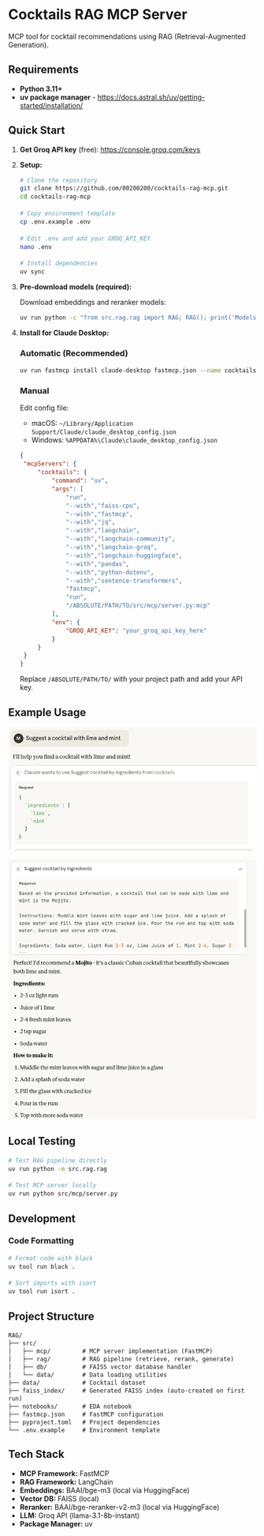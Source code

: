 # Cocktails RAG MCP Server

MCP tool for cocktail recommendations using RAG (Retrieval-Augmented Generation).

## Requirements

- **Python 3.11+**
- **uv package manager** - https://docs.astral.sh/uv/getting-started/installation/

## Quick Start

1. **Get Groq API key** (free): https://console.groq.com/keys

2. **Setup:**

   ```bash
   # Clone the repository
   git clone https://github.com/00200200/cocktails-rag-mcp.git
   cd cocktails-rag-mcp

   # Copy environment template
   cp .env.example .env

   # Edit .env and add your GROQ_API_KEY
   nano .env

   # Install dependencies
   uv sync
   ```

3. **Pre-download models (required):**

   Download embeddings and reranker models:

   ```bash
   uv run python -c "from src.rag.rag import RAG; RAG(); print('Models downloaed!')"
   ```

4. **Install for Claude Desktop:**

   ### Automatic (Recommended)

   ```bash
   uv run fastmcp install claude-desktop fastmcp.json --name cocktails --env-file .env
   ```

   ### Manual

   Edit config file:

   - macOS: `~/Library/Application Support/Claude/claude_desktop_config.json`
   - Windows: `%APPDATA%\Claude\claude_desktop_config.json`

   ```json
   {
   	"mcpServers": {
   		"cocktails": {
   			"command": "uv",
   			"args": [
   				"run",
   				"--with","faiss-cpu",
   				"--with","fastmcp",
   				"--with","jq",
   				"--with","langchain",
   				"--with","langchain-community",
   				"--with","langchain-groq",
   				"--with","langchain-huggingface",
   				"--with","pandas",
   				"--with","python-dotenv",
   				"--with","sentence-transformers",
   				"fastmcp",
   				"run",
   				"/ABSOLUTE/PATH/TO/src/mcp/server.py:mcp"
   			],
   			"env": {
   				"GROQ_API_KEY": "your_groq_api_key_here"
   			}
   		}
   	}
   }
   ```

   Replace `/ABSOLUTE/PATH/TO/` with your project path and add your API key.

## Example Usage

<p align="center">
  <img src="assets/claude_example_1.png" width="600">
</p>

<p align="center">
  <img src="assets/claude_example_2.png" width="600">
</p>

## Local Testing

```bash
# Test RAG pipeline directly
uv run python -m src.rag.rag

# Test MCP server locally
uv run python src/mcp/server.py
```

## Development

### Code Formatting

```bash
# Format code with black
uv tool run black .

# Sort imports with isort
uv tool run isort .
```

## Project Structure

```
RAG/
├── src/
│   ├── mcp/         # MCP server implementation (FastMCP)
│   ├── rag/         # RAG pipeline (retrieve, rerank, generate)
│   ├── db/          # FAISS vector database handler
│   └── data/        # Data loading utilities
├── data/            # Cocktail dataset
├── faiss_index/     # Generated FAISS index (auto-created on first run)
├── notebooks/       # EDA notebook
├── fastmcp.json     # FastMCP configuration
├── pyproject.toml   # Project dependencies
└── .env.example     # Environment template
```

## Tech Stack

- **MCP Framework:** FastMCP
- **RAG Framework:** LangChain
- **Embeddings:** BAAI/bge-m3 (local via HuggingFace)
- **Vector DB:** FAISS (local)
- **Reranker:** BAAI/bge-reranker-v2-m3 (local via HuggingFace)
- **LLM:** Groq API (llama-3.1-8b-instant)
- **Package Manager:** uv
